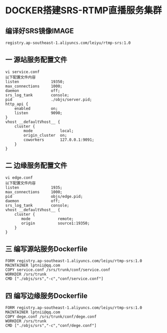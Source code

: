 # DOCKER搭建SRS-RTMP直播服务集群  
## 编译好SRS镜像IMAGE
    registry.ap-southeast-1.aliyuncs.com/leiyu/rtmp-srs:1.0  
## 一 源站服务配置文件  
    vi service.conf
    以下配置文件内容
    listen              19350;
    max_connections     1000;
    daemon              off;
    srs_log_tank        console;
    pid                 ./objs/server.pid;
    http_api {
        enabled         on;
        listen          9090;
    }
    vhost __defaultVhost__ {
        cluster {
            mode            local;
            origin_cluster  on;
            coworkers       127.0.0.1:9091;
        }
    }
## 二 边缘服务配置文件  
    vi edge.conf
    以下配置文件内容
    listen              1935;
    max_connections     1000;
    pid                 objs/edge.pid;
    daemon              off;
    srs_log_tank        console;
    vhost __defaultVhost__ {
        cluster {
           mode            remote;
           origin          source1:19350;
        }
    }
## 三 编写源站服务Dockerfile  
    FORM registry.ap-southeast-1.aliyuncs.com/leiyu/rtmp-srs:1.0
    MAINTAINER lptnii@qq.com
    COPY service.conf /srs/trunk/conf/service.conf
    WORKDIR /srs/trunk
    CMD ["./objs/srs","-c","conf/service.conf"]
## 四 编写边缘服务Dockerfile 
    FORM registry.ap-southeast-1.aliyuncs.com/leiyu/rtmp-srs:1.0
    MAINTAINER lptnii@qq.com
    COPY dege.conf /srs/trunk/conf/dege.conf
    WORKDIR /srs/trunk
    CMD ["./objs/srs","-c","conf/dege.conf"]   